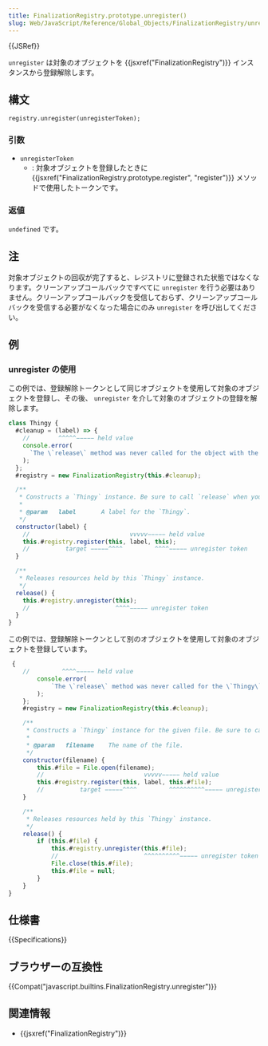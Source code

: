 ```yaml
---
title: FinalizationRegistry.prototype.unregister()
slug: Web/JavaScript/Reference/Global_Objects/FinalizationRegistry/unregister
---
```


{{JSRef}}

`unregister` は対象のオブジェクトを {{jsxref("FinalizationRegistry")}} インスタンスから登録解除します。

## 構文

```
registry.unregister(unregisterToken);
```

### 引数

- `unregisterToken`
  - : 対象オブジェクトを登録したときに {{jsxref("FinalizationRegistry.prototype.register", "register")}} メソッドで使用したトークンです。

### 返値

`undefined` です。

## 注

対象オブジェクトの回収が完了すると、レジストリに登録された状態ではなくなります。クリーンアップコールバックですべてに `unregister` を行う必要はありません。クリーンアップコールバックを受信しておらず、クリーンアップコールバックを受信する必要がなくなった場合にのみ `unregister` を呼び出してください。

## 例

### unregister の使用

この例では、登録解除トークンとして同じオブジェクトを使用して対象のオブジェクトを登録し、その後、 `unregister` を介して対象のオブジェクトの登録を解除します。

```js
class Thingy {
  #cleanup = (label) => {
    //        ^^^^^−−−−− held value
    console.error(
      `The \`release\` method was never called for the object with the label "${label}"`,
    );
  };
  #registry = new FinalizationRegistry(this.#cleanup);

  /**
   * Constructs a `Thingy` instance. Be sure to call `release` when you're done with it.
   *
   * @param   label       A label for the `Thingy`.
   */
  constructor(label) {
    //                            vvvvv−−−−− held value
    this.#registry.register(this, label, this);
    //          target −−−−−^^^^         ^^^^−−−−− unregister token
  }

  /**
   * Releases resources held by this `Thingy` instance.
   */
  release() {
    this.#registry.unregister(this);
    //                        ^^^^−−−−− unregister token
  }
}
```

この例では、登録解除トークンとして別のオブジェクトを使用して対象のオブジェクトを登録しています。

```js
 {
    //         ^^^^−−−−− held value
        console.error(
            `The \`release\` method was never called for the \`Thingy\` for the file "${file.name}"`
        );
    };
    #registry = new FinalizationRegistry(this.#cleanup);

    /**
     * Constructs a `Thingy` instance for the given file. Be sure to call `release` when you're done with it.
     *
     * @param   filename    The name of the file.
     */
    constructor(filename) {
        this.#file = File.open(filename);
        //                            vvvvv−−−−− held value
        this.#registry.register(this, label, this.#file);
        //          target −−−−−^^^^         ^^^^^^^^^^−−−−− unregister token
    }

    /**
     * Releases resources held by this `Thingy` instance.
     */
    release() {
        if (this.#file) {
            this.#registry.unregister(this.#file);
            //                        ^^^^^^^^^^−−−−− unregister token
            File.close(this.#file);
            this.#file = null;
        }
    }
}
```

## 仕様書

{{Specifications}}

## ブラウザーの互換性

{{Compat("javascript.builtins.FinalizationRegistry.unregister")}}

## 関連情報

- {{jsxref("FinalizationRegistry")}}
